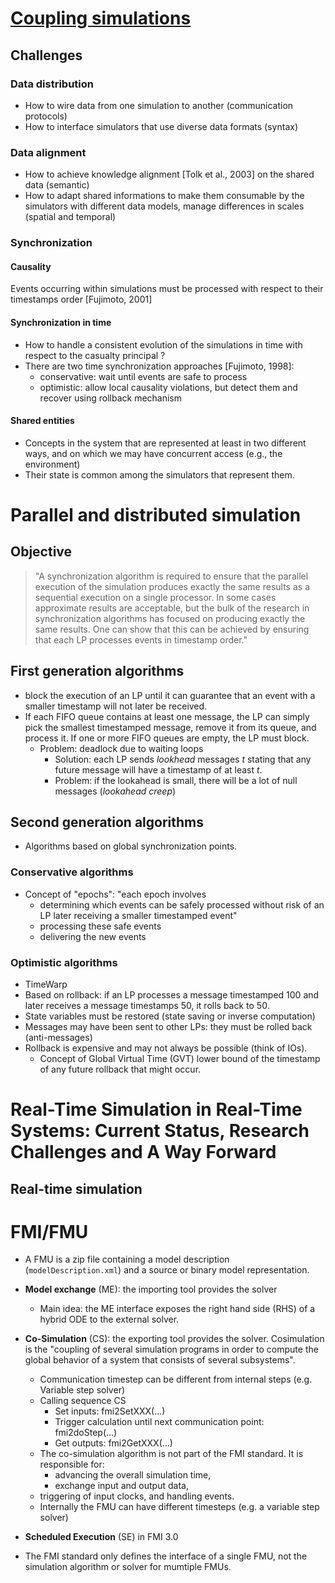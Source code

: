 # [Coupling simulations](https://www.emse.fr/~boissier/enseignement/maop17-autumn/pdf/coupling-simulation.pdf?utm_source=chatgpt.com)

## Challenges 

### Data distribution
- How to wire data from one simulation to another (communication protocols) 
- How to interface simulators that use diverse data formats (syntax)

### Data alignment
- How to achieve knowledge alignment [Tolk et al., 2003] on the shared data (semantic)
- How to adapt shared informations to make them consumable by the simulators with different data models,
manage differences in scales (spatial and temporal)

### Synchronization

#### Causality

Events occurring within simulations must be processed with
respect to their timestamps order [Fujimoto, 2001]

#### Synchronization in time
- How to handle a consistent evolution of the simulations in time with respect to the casualty principal ?
- There are two time synchronization approaches [Fujimoto, 1998]: 
  - conservative: wait until events are safe to process
  - optimistic: allow local causality violations, but detect them and recover using rollback mechanism
  
#### Shared entities
- Concepts in the system that are represented at least in two different ways, and on which we may have concurrent access (e.g., the environment)
- Their state is common among the simulators that represent them.
  
# Parallel and distributed simulation

## Objective

> "A synchronization algorithm is required to ensure that the parallel execution of
the simulation produces exactly the same results as a sequential execution on a single processor. In some
cases approximate results are acceptable, but the bulk of the research in synchronization algorithms has
focused on producing exactly the same results. One can show that this can be achieved by ensuring that
each LP processes events in timestamp order."

## First generation algorithms
- block the execution of an LP until it can
guarantee that an event with a smaller timestamp will not later be received.
- If each FIFO queue contains at least one message, the LP can simply pick the smallest
timestamped message, remove it from its queue, and process it. If one or more FIFO queues are empty,
the LP must block.
    - Problem: deadlock due to waiting loops
      - Solution: each LP sends *lookhead* messages $t$ stating that any future message will have a timestamp of at least $t$.
      - Problem: if the lookahead is small, there will be a lot of null messages (*lookahead creep*)

## Second generation algorithms
- Algorithms based on global synchronization points.
### Conservative algorithms 
- Concept of "epochs": "each epoch involves 
  - determining which events can be safely processed without risk of an LP later receiving a smaller timestamped event"
  - processing these safe events
  - delivering the new events
### Optimistic algorithms
- TimeWarp
- Based on rollback: if an LP processes a message timestamped 100 and later receives a message timestamps 50, it rolls back to 50.
- State variables must be restored (state saving or inverse computation)
- Messages may have been sent to other LPs: they must be rolled back (anti-messages)
- Rollback is expensive and may not always be possible (think of IOs). 
  - Concept of Global Virtual Time (GVT) lower bound of the timestamp of any future rollback that might occur.
  

# Real-Time Simulation in Real-Time Systems: Current Status, Research Challenges and A Way Forward

## Real-time simulation

# FMI/FMU
- A FMU is a zip file containing a model description (`modelDescription.xml`) and a source or binary model representation.

- **Model exchange** (ME): the importing tool provides the solver
  - Main idea: the ME interface exposes the right hand side (RHS) of a hybrid ODE to the external solver.
- **Co-Simulation** (CS): the exporting tool provides the solver. Cosimulation is the "coupling of several simulation programs in order to compute the global behavior of a system that consists of several subsystems".
  - Communication timestep can be different from internal steps (e.g. Variable step solver)
  - Calling sequence CS
    - Set inputs: fmi2SetXXX(...)
    - Trigger calculation until next communication point: fmi2doStep(...)
    - Get outputs: fmi2GetXXX(...)
  - The co-simulation algorithm is not part of the FMI standard. It is responsible for:
    - advancing the overall simulation time,
    - exchange input and output data,
  - triggering of input clocks, and handling events.
  - Internally the FMU can have different timesteps (e.g. a variable step solver)
- **Scheduled Execution** (SE) in FMI 3.0
- The FMI standard only defines the interface of a single FMU, not the simulation algorithm or solver for mumtiple FMUs.
  
